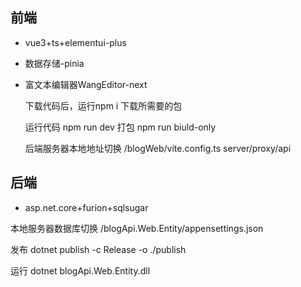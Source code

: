 ## 前端

* vue3+ts+elementui-plus
* 数据存储-pinia
* 富文本编辑器WangEditor-next

  下载代码后，运行npm i 下载所需要的包

  运行代码 npm run dev
  打包 npm run biuld-only

  后端服务器本地地址切换 /blogWeb/vite.config.ts server/proxy/api

## 后端 

* asp.net.core+furion+sqlsugar

本地服务器数据库切换 /blogApi.Web.Entity/appensettings.json

发布 dotnet publish -c Release -o ./publish

运行 dotnet blogApi.Web.Entity.dll
